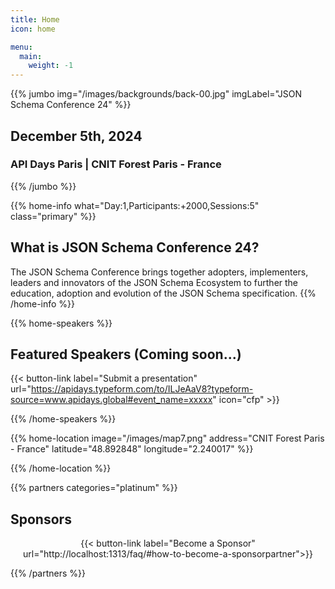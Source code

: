 ```yaml
---
title: Home
icon: home

menu:
  main:
    weight: -1
---
```


{{% jumbo img="/images/backgrounds/back-00.jpg" imgLabel="JSON Schema Conference 24" %}}


## December 5th, 2024

### API Days Paris | CNIT Forest Paris - France <!-- Change -->

{{% /jumbo %}}

<!-- change -->

{{% home-info what="Day:1,Participants:+2000,Sessions:5" class="primary" %}}

## What is JSON Schema Conference 24?

<!-- change -->

The JSON Schema Conference brings together adopters, implementers, leaders and innovators 
of the JSON Schema Ecosystem to further the education, adoption and evolution of the JSON Schema specification.
{{% /home-info %}}

{{% home-speakers %}}
## Featured Speakers (Coming soon...)

{{< button-link label="Submit a presentation"
                url="https://apidays.typeform.com/to/ILJeAaV8?typeform-source=www.apidays.global#event_name=xxxxx"
                icon="cfp" >}}
                
{{% /home-speakers %}}

<!-- ... -->

{{% home-location
    image="/images/map7.png"
    address="CNIT Forest Paris - France"
    latitude="48.892848"
    longitude="2.240017" %}}
    
{{% /home-location %}}

<!-- ... -->

{{% partners categories="platinum" %}}

## Sponsors

<center>
{{< button-link label="Become a Sponsor"
                url="http://localhost:1313/faq/#how-to-become-a-sponsorpartner">}}
</center>

{{% /partners %}}
